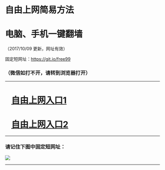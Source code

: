 ﻿# 自由上网简易方法

# 电脑、手机一键翻墙

（2017/10/09 更新，网址有效）

固定短网址：https://git.io/free99

### （微信如打不开，请转到浏览器打开）


***





# &nbsp;&nbsp; <a href="http://ft90138679.fwq-tz-1001.info/fwqtz01.html?t=100900129023 " target="_blank">自由上网入口1</a>
# &nbsp;&nbsp; <a href="http://ft1698811325.fwq-tz-1002.info/fwqtz02.html?t=10090012417 " target="_blank">自由上网入口2</a>
***

### 请记住下图中固定短网址：

<img src="https://s3-us-west-2.amazonaws.com/fwq-1001/yjfq-20170905okok.png" /> 


***

